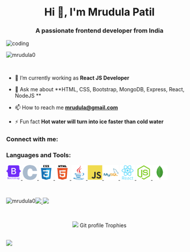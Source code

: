
<h1 align="center">Hi 👋, I'm Mrudula Patil</h1>
<h3 align="center">A passionate frontend developer from India</h3>
<img src="https://i.pinimg.com/originals/e7/26/c7/e726c74ac081eed50feee1433d12c998.gif" alt="coding" width="400">


<p align="left"> <img src="https://komarev.com/ghpvc/?username=mrudula0&label=Profile%20views&color=0e75b6&style=flat" alt="mrudula0" /> </p>

<p align="left"> <a href="https://twitter.com/" target="blank"><img src="https://img.shields.io/twitter/follow/?logo=twitter&style=for-the-badge" alt="" /></a> </p>

- 🌱 I’m currently working as **React JS Developer**

- 💬 Ask me about **HTML, CSS, Bootstrap, MongoDB, Express, React, NodeJS **

- 📫 How to reach me **mrudula@gmail.com**

- ⚡ Fun fact **Hot water will turn into ice faster than cold water**

<h3 align="left">Connect with me:</h3>
<p align="left">
</p>

<h3 align="left">Languages and Tools:</h3>
<p align="left"> <a href="https://getbootstrap.com" target="_blank" rel="noreferrer"> <img src="https://raw.githubusercontent.com/devicons/devicon/master/icons/bootstrap/bootstrap-plain-wordmark.svg" alt="bootstrap" width="40" height="40"/> </a> <a href="https://www.cprogramming.com/" target="_blank" rel="noreferrer"> <img src="https://raw.githubusercontent.com/devicons/devicon/master/icons/c/c-original.svg" alt="c" width="40" height="40"/> </a> <a href="https://www.w3schools.com/css/" target="_blank" rel="noreferrer"> <img src="https://raw.githubusercontent.com/devicons/devicon/master/icons/css3/css3-original-wordmark.svg" alt="css3" width="40" height="40"/> </a> <a href="https://www.w3.org/html/" target="_blank" rel="noreferrer"> <img src="https://raw.githubusercontent.com/devicons/devicon/master/icons/html5/html5-original-wordmark.svg" alt="html5" width="40" height="40"/> </a> <a href="https://www.java.com" target="_blank" rel="noreferrer"> <img src="https://raw.githubusercontent.com/devicons/devicon/master/icons/java/java-original.svg" alt="java" width="40" height="40"/> </a> <a href="https://developer.mozilla.org/en-US/docs/Web/JavaScript" target="_blank" rel="noreferrer"> <img src="https://raw.githubusercontent.com/devicons/devicon/master/icons/javascript/javascript-original.svg" alt="javascript" width="40" height="40"/> </a> <a href="https://www.mysql.com/" target="_blank" rel="noreferrer"> <img src="https://raw.githubusercontent.com/devicons/devicon/master/icons/mysql/mysql-original-wordmark.svg" alt="mysql" width="40" height="40"/> </a> <a href="https://reactjs.org/" target="_blank" rel="noreferrer"> <img src="https://raw.githubusercontent.com/devicons/devicon/master/icons/react/react-original-wordmark.svg" alt="react" width="40" height="40"/> </a>
<a href="https://nodejs.org/" target="_blank" rel="noreferrer"> <img src="https://raw.githubusercontent.com/izumin5210/emojipack-for-devicon/master/png/nodejs.png" alt="react" width="40" height="40"/> </a>
<a href="https://www.mongodb.com/docs/" target="_blank" rel="noreferrer"> <img src="https://raw.githubusercontent.com/izumin5210/emojipack-for-devicon/master/png/mongodb.png" alt="react" width="40" height="40"/> </a>
<!--  <a href="https://expressjs.com/" target="_blank" rel="noreferrer"> <img src="" alt="react" width="40" height="40"/> </a> -->
</p>

<br>
<p><img align="left" src="https://github-readme-stats.vercel.app/api/top-langs?username=mrudula0&show_icons=true&locale=en&layout=compact" alt="mrudula0" /></p>

<p align="left">
  <a href="https://mrudula0.github.io">
  <img width="49.5%" src="https://github-readme-stats.vercel.app/api?username=mrudula0&show_icons=true&theme=white&hide_border=true" />
    <img width="49.5%" src="https://github-readme-streak-stats.herokuapp.com/?user=mrudula0&theme=white&hide_border=true" />
  </a>
</p>
<br>


<p align="center"><img src="https://media.giphy.com/media/QaMcXSekUWx7aogAUr/giphy.gif" width="30" />&nbsp;Git profile Trophies</p><br>
<img src="https://github-profile-trophy.vercel.app/?username=OvinduWijethunge&theme=juicyfresh&no-bg=true" />
